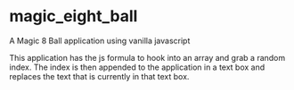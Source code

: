 # magic_eight_ball
A Magic 8 Ball application using vanilla javascript

This application has the js formula to hook into an array and grab a random index. The index is then appended to the application in a text box and replaces the text that is currently in that text box.